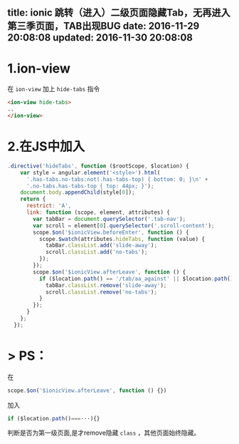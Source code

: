title: ionic 跳转（进入）二级页面隐藏Tab，无再进入第三季页面，TAB出现BUG
date: 2016-11-29 20:08:08
updated: 2016-11-30 20:08:08
---

# 1.ion-view
在 `ion-view` 加上 `hide-tabs` 指令
```html
<ion-view hide-tabs>
..
</ion-view>
```

# 2.在JS中加入
```javascript
.directive('hideTabs', function ($rootScope, $location) {
    var style = angular.element('<style>').html(
      '.has-tabs.no-tabs:not(.has-tabs-top) { bottom: 0; }\n' +
      '.no-tabs.has-tabs-top { top: 44px; }');
    document.body.appendChild(style[0]);
    return {
      restrict: 'A',
      link: function (scope, element, attributes) {
        var tabBar = document.querySelector('.tab-nav');
        var scroll = element[0].querySelector('.scroll-content');
        scope.$on('$ionicView.beforeEnter', function () {
          scope.$watch(attributes.hideTabs, function (value) {
            tabBar.classList.add('slide-away');
            scroll.classList.add('no-tabs');
          });
        });
        scope.$on('$ionicView.afterLeave', function () {
          if ($location.path() == '/tab/aa_against' || $location.path() == '/tab/sf_against' || $location.path() == '/tab/yuding' || $location.path() == '/tab/mine') {
            tabBar.classList.remove('slide-away');
            scroll.classList.remove('no-tabs');
          }
        });
      }
    };
  });
```


# > PS：

在
```javascript
scope.$on('$ionicView.afterLeave', function () {}) 
```
加入
```javascript
if ($location.path()===···){}
```
判断是否为第一级页面,是才remove隐藏 `class` ，其他页面始终隐藏。

